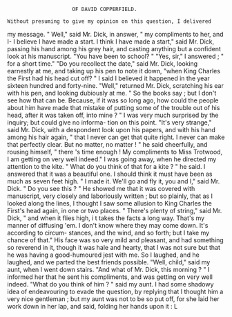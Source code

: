                          OF DAVID COPPERFIELD.

    Without presuming to give my opinion on this question, I delivered
 my message.
    " Well," said Mr. Dick, in answer, " my compliments to her, and I-
 I believe I have made a start. I think I have made a start," said Mr.
 Dick, passing his hand among his grey hair, and casting anything but a
 confident look at his manuscript. "You have been to school? "
    "Yes, sir," I answered ; " for a short time."
    "Do you recollect the date," said Mr. Dick, looking earnestly at me,
 and taking up his pen to note it down, "when King Charles the First had
 his head cut off? "
    I said I believed it happened in the year sixteen hundred and forty-nine.
    "Well," returned Mr. Dick, scratching his ear with his pen, and looking
 dubiously at me. " So the books say ; but I don't see how that can be.
Because, if it was so long ago, how could the people about him have made
that mistake of putting some of the trouble out of his head, after it was
 taken off, into mine ? "
    I was very much surprised by the inquiry; but could give no informa-
tion on this point.
    "It's very strange," said Mr. Dick, with a despondent look upon his
papers, and with his hand among his hair again, " that I never can get that
quite right. I never can make that perfectly clear. But no matter, no
matter ! " he said cheerfully, and rousing himself, " there 's time enough !
My compliments to Miss Trotwood, I am getting on very well indeed."
    I was going away, when he directed my attention to the kite.
    " What do you think of that for a kite ? " he said.
    I answered that it was a beautiful one. I should think it must have
been as much as seven feet high.
    " I made it. We'll go and fly it, you and I," said Mr. Dick. " Do
you see this ? "
    He showed me that it was covered with manuscript, very closely and
laboriously written ; but so plainly, that as I looked along the lines, I
thought I saw some allusion to King Charles the First's head again, in
one or two places.
    " There's plenty of string," said Mr. Dick, " and when it flies high,
i t takes the facts a long way. That's my manner of diffusing 'em.
I don't know where they may come down. It's according to circum-
stances, and the wind, and so forth; but I take my chance of that."
    His face was so very mild and pleasant, and had something so reverend
in it, though it was hale and hearty, that I was not sure but that he was
having a good-humoured jest with me. So I laughed, and he laughed,
and we parted the best friends possible.
    "Well, child," said my aunt, when I went down stairs. "And what of
Mr. Dick, this morning ? "
    I informed her that he sent his compliments, and was getting on very
well indeed.
    "What do you think of him ? " said my aunt.
    I had some shadowy idea of endeavouring to evade the question, by
replying that I thought him a very nice gentleman ; but my aunt was not
to be so put off, for she laid her work down in her lap, and said, folding
her hands upon it :
                                                               L
